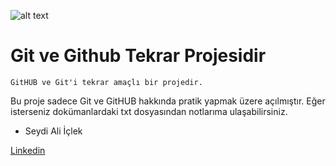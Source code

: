 ![alt text](https://i.hizliresim.com/isbanvk.png "Git ve GitHUB")


# Git ve Github Tekrar Projesidir

    GitHUB ve Git'i tekrar amaçlı bir projedir.

Bu proje sadece Git ve GitHUB hakkında pratik yapmak üzere açılmıştır. Eğer isterseniz dokümanlardaki txt dosyasından notlarıma ulaşabilirsiniz. 

- Seydi Ali İçlek

[Linkedin](https://www.linkedin.com/in/seydi-ali-iclek)